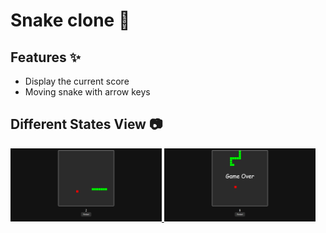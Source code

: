 # Snake clone 🐍

## Features ✨
 - Display the current score 
 - Moving snake with arrow keys 

 ## Different States View 📷
 <p align="left">
  <a href='https://github.com/arash-jj/Web-based-JavaScript-games/tree/main/games/Snake'>
    <img width="48%" src="../../assets/Snake/preview/snake-inGameState.png" alt="InGame" />
  </a>
  <a href='https://github.com/arash-jj/Web-based-JavaScript-games/tree/main/games/Snake'>
    <img width="48%" src="../../assets/Snake/preview/snake-gameOverState.png" alt="GameOver" />
  </a>
</p>
